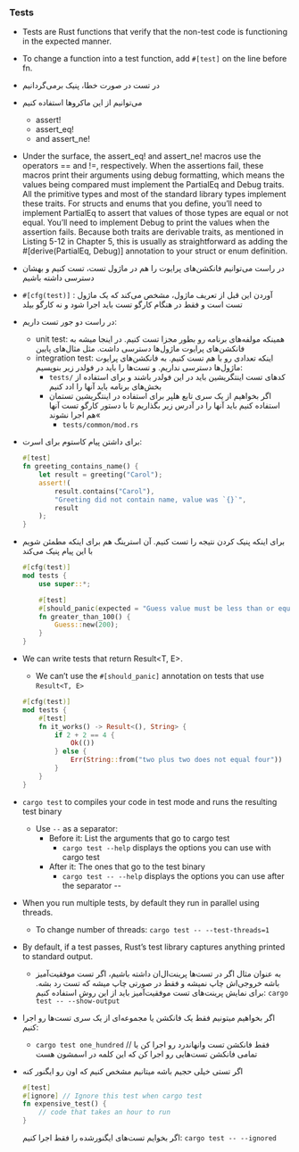 
### Tests

* Tests are Rust functions that verify that the non-test code is functioning in the expected manner.
* To change a function into a test function, add `#[test]` on the line before fn.
* در تست در صورت خطا، پنیک برمی‌گردانیم
* می‌توانیم از این ماکروها استفاده کنیم
    * assert!
    * assert_eq!
    * and assert_ne!
* Under the surface, the assert_eq! and assert_ne! macros use the operators == and !=, respectively. When the assertions fail, these macros print their arguments using debug formatting, which means the values being compared must implement the PartialEq and Debug traits. All the primitive types and most of the standard library types implement these traits. For structs and enums that you define, you’ll need to implement PartialEq to assert that values of those types are equal or not equal. You’ll need to implement Debug to print the values when the assertion fails. Because both traits are derivable traits, as mentioned in Listing 5-12 in Chapter 5, this is usually as straightforward as adding the #[derive(PartialEq, Debug)] annotation to your struct or enum definition.
* در راست می‌توانیم فانکشن‌های پرایوت را هم در ماژول تست، تست کنیم و بهشان دسترسی داشته باشیم
* ‍‍`#[cfg(test)]` : آوردن این قبل از تعریف ماژول، مشخص می‌کند که یک ماژول تست است و فقط در هنگام کارگو تست باید اجرا شود و نه کارگو بیلد
* در راست دو جور تست داریم:
    * unit test: همینکه مولفه‌های برنامه رو بطور مجزا تست کنیم. در اینجا میشه به فانکشن‌های پرایوت ماژول‌ها دسترسی داشت. مثل مثال‌های پایین
    * integration test: اینکه تعدادی رو با هم تست کنیم. به فانکشن‌های پرایوت ماژول‌ها دسترسی نداریم. و تست‌ها را باید در فولدر زیر بنویسیم:
        *  `tests/` کدهای تست اینتگریشین باید در این فولدر باشند و برای استفاده از بخش‌های برنامه باید آنها را ادد کنیم 
        *  اگر بخواهیم از یک سری تابع هلپر برای استفاده در اینتگریشین تستمان استفاده کنیم باید آنها را در آدرس زیر بگذاریم تا با دستور کارگو تست آنها هم اجرا نشوند« 
            *  `tests/common/mod.rs`‍‍‍‍


* برای داشتن پیام کاستوم برای اسرت:

    ```rust
    #[test]
    fn greeting_contains_name() {
        let result = greeting("Carol");
        assert!(
            result.contains("Carol"),
            "Greeting did not contain name, value was `{}`",
            result
        );
    }
    ```

* برای اینکه پنیک کردن نتیجه را تست کنیم. آن استرینگ هم برای اینکه مطمئن شویم با این پیام پنیک می‌کند
    ```rust
    #[cfg(test)]
    mod tests {
        use super::*;

        #[test]
        #[should_panic(expected = "Guess value must be less than or equal to 100")] // این خط
        fn greater_than_100() {
            Guess::new(200);
        }
    }
    ```

* We can write tests that return Result<T, E>.
    * We can’t use the `#[should_panic]` annotation on tests that use `Result<T, E>`
    ```rust
    #[cfg(test)]
    mod tests {
        #[test]
        fn it_works() -> Result<(), String> {
            if 2 + 2 == 4 {
                Ok(())
            } else {
                Err(String::from("two plus two does not equal four"))
            }
        }
    }
    ```

*  `cargo test` to ‍‍compiles your code in test mode and runs the resulting test binary
    * Use `--` as a separator: 
        * Before it: List the arguments that go to cargo test
            * `cargo test --help` displays the options you can use with cargo test
        * After it: The ones that go to the test binary
            * `cargo test -- --help` displays the options you can use after the separator --

* When you run multiple tests, by default they run in parallel using threads.
    * To change number of threads: `cargo test -- --test-threads=1`

* By default, if a test passes, Rust’s test library captures anything printed to standard output.
    * به عنوان مثال اگر در تست‌ها پرینت‌ال‌ان داشته باشیم، اگر تست موفقیت‌آمیز باشه خروجی‌اش چاپ نمیشه و فقط در صورتی چاپ میشه که تست رد بشه. برای نمایش پرینت‌های تست موفقیت‌آمیز باید از این روش استفاده کنیم: ‍`cargo test -- --show-output` 

* اگر بخواهیم میتونیم فقط یک فانکشن یا مجموعه‌ای از یک سری تست‌ها رو اجرا کنیم:‌‍‍ 
    * `cargo test one_hundred` // فقط فانکشن تست وانهاندرد رو اجرا کن یا تمامی فانکشن تست‌هایی رو اجرا کن که این کلمه در اسمشون هست

* اگر تستی خیلی حجیم باشه میتانیم مشخص کنیم که اون رو ایگنور کنه
    ```rust
    #[test]
    #[ignore] // Ignore this test when cargo test
    fn expensive_test() {
        // code that takes an hour to run
    }
    ```
    اگر بخوایم تست‌های ایگنورشده را فقط اجرا کنیم: `cargo test -- --ignored`